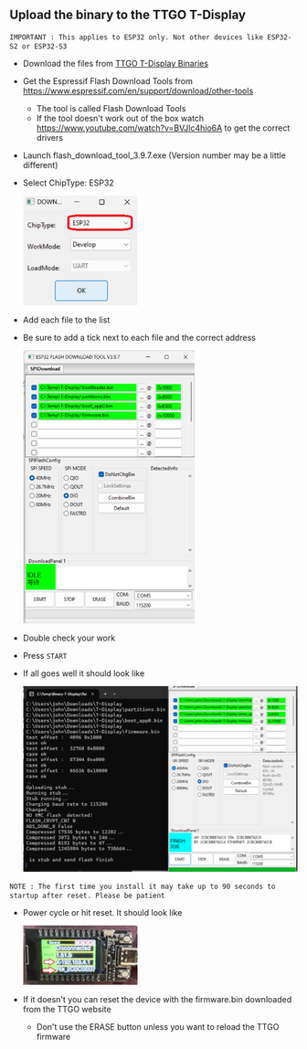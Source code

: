 ## Upload the binary to the TTGO T-Display

```
IMPORTANT : This applies to ESP32 only. Not other devices like ESP32-S2 or ESP32-S3
```

- Download the files from [TTGO T-Display Binaries](https://github.com/mctainsh/Esp32/blob/main/UM98RTKServer/Deploy/T-Display)
- Get the Espressif Flash Download Tools from https://www.espressif.com/en/support/download/other-tools
	- The tool is called Flash Download Tools
	- If the tool doesn't work out of the box watch https://www.youtube.com/watch?v=BVJlc4hio6A to get the correct drivers
- Launch flash_download_tool_3.9.7.exe (Version number may be a little different)
- Select ChipType: ESP32

	<img src="https://github.com/mctainsh/Esp32/blob/main/UM98RTKServer/Photos/TTGO-Display/Flash-ChipSelect.png?raw=true" width="200"/>
- Add each file to the list
- Be sure to add a tick next to each file and the correct address

	<img src="https://github.com/mctainsh/Esp32/blob/main/UM98RTKServer/Photos/TTGO-Display/Flash-FileAssignment.png?raw=true" width="300"/>
- Double check your work
- Press `START`
- If all goes well it should look like

	<img src="https://github.com/mctainsh/Esp32/blob/main/UM98RTKServer/Photos/TTGO-Display/Flash-CompleteResult.png?raw=true" />

```
NOTE : The first time you install it may take up to 90 seconds to startup after reset. Please be patient
```

- Power cycle or hit reset. It should look like

	<img src="https://github.com/mctainsh/Esp32/blob/main/UM98RTKServer/Photos/TTGO-Display/PRE_WIFI.jpg?raw=true" width="200"/>
- If it doesn't you can reset the device with the firmware.bin downloaded from the TTGO website
	- Don't use the ERASE button unless you want to reload the TTGO firmware